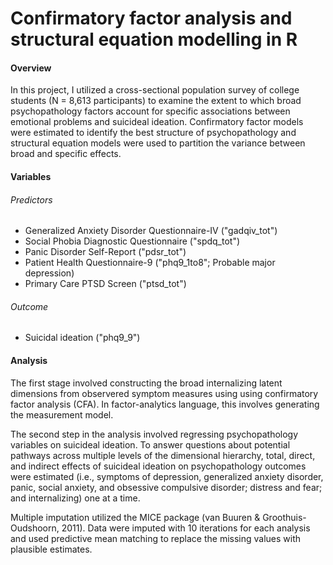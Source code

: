 # Confirmatory factor analysis and structural equation modelling in R
#### **Overview**
In this project, I utilized a cross-sectional population survey of college students (N = 8,613 participants) to examine the extent to which broad psychopathology factors account for specific associations between emotional problems and suicideal ideation. Confirmatory factor models were estimated to identify the best structure of psychopathology and structural equation models were used to partition the variance between broad and specific effects.

#### Variables 
###### Predictors 
* Generalized Anxiety Disorder Questionnaire-IV ("gadqiv_tot")
* Social Phobia Diagnostic Questionnaire ("spdq_tot")
* Panic Disorder Self-Report ("pdsr_tot")
* Patient Health Questionnaire-9 ("phq9_1to8"; Probable major depression)
* Primary Care PTSD Screen ("ptsd_tot")
###### Outcome
* Suicidal ideation ("phq9_9")

#### Analysis 
The first stage involved constructing the broad internalizing latent dimensions from observered symptom measures using using confirmatory factor analysis (CFA). In factor-analytics language, this involves generating the measurement model.

The second step in the analysis involved regressing psychopathology variables on suicideal ideation. To answer questions about potential pathways across multiple levels of the dimensional hierarchy, total, direct, and indirect effects of suicideal ideation on psychopathology outcomes were estimated (i.e., symptoms of depression, generalized anxiety disorder, panic, social anxiety, and obsessive compulsive disorder; distress and fear; and internalizing) one at a time.

Multiple imputation utilized the MICE package (van Buuren & Groothuis-Oudshoorn, 2011). Data were imputed with 10 iterations for each analysis and used predictive mean matching to replace the missing values with plausible estimates.

